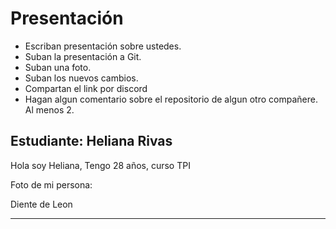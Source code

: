 # Presentación

- Escriban presentación sobre ustedes.
- Suban la presentación a Git.
- Suban una foto.
- Suban los nuevos cambios.
- Compartan el link por discord
- Hagan algun comentario sobre el repositorio de algun otro compañere. Al menos 2.




## Estudiante: Heliana Rivas

Hola soy Heliana, Tengo 28 años, curso TPI 

Foto de mi persona:

Diente de Leon

------



